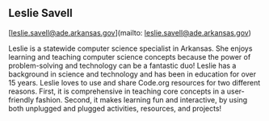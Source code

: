 ## Leslie Savell

[leslie.savell@ade.arkansas.gov](mailto: leslie.savell@ade.arkansas.gov)

Leslie is a statewide computer science specialist in Arkansas.  She enjoys learning and teaching computer science concepts because the power of problem-solving and technology can be a fantastic duo!  Leslie has a background in science and technology and has been in education for over 15 years.  Leslie loves to use and share Code.org resources for two different reasons.  First, it is comprehensive in teaching core concepts in a user-friendly fashion.  Second, it makes learning fun and interactive, by using both unplugged and plugged activities, resources, and projects!